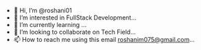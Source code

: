 - 👋 Hi, I’m @roshani01
- 👀 I’m interested in FullStack Development...
- 🌱 I’m currently learning  ...
- 💞️ I’m looking to collaborate on Tech Field...
- 📫 How to reach me using this email roshanim075@gmail.com...

<!---
roshani01/roshani01 is a ✨ special ✨ repository because its `README.md` (this file) appears on your GitHub profile.
You can click the Preview link to take a look at your changes.
--->

